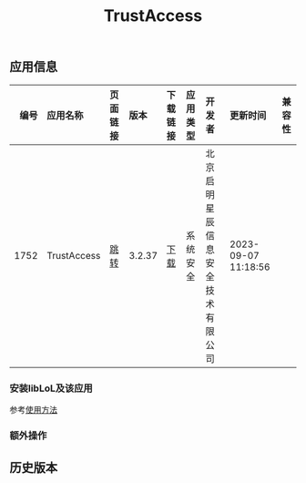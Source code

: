 ﻿---
id: 1752
title: TrustAccess
toc: true
weight: 1752
---

## 应用信息 
|   编号 | 应用名称        | 页面链接                                        | 版本     | 下载链接                                                                                   | 应用类型   | 开发者              | 更新时间                | 兼容性   |
|-----:|:------------|:--------------------------------------------|:-------|:---------------------------------------------------------------------------------------|:-------|:-----------------|:--------------------|:------|
| 1752 | TrustAccess | [跳转](http://app.loongapps.cn/#/detail/1752) | 3.2.37 | [下载](http://113.24.212.22:8090/upload/file/cn.com.leadsec.trustaccess-loongarch64.deb) | 系统安全   | 北京启明星辰信息安全技术有限公司 | 2023-09-07 11:18:56 |       |
### 安装libLoL及该应用 
参考[使用方法](/docs/usage) 
### 额外操作 


## 历史版本 
 